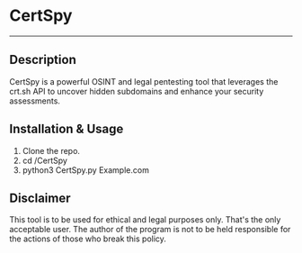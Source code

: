 # CertSpy
---
## Description
CertSpy is a powerful OSINT and legal pentesting tool that leverages the crt.sh API to uncover hidden subdomains and enhance your security assessments.

## Installation & Usage
1. Clone the repo.
2. cd /CertSpy
3. python3 CertSpy.py Example.com

## Disclaimer
This tool is to be used for ethical and legal purposes only. That's the only acceptable user. The author of the program is not to be held responsible for the actions of those who break this policy.
